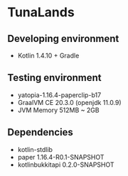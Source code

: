 # TunaLands

## Developing environment
* Kotlin 1.4.10 + Gradle

## Testing environment
* yatopia-1.16.4-paperclip-b17
* GraalVM CE 20.3.0 (openjdk 11.0.9)
* JVM Memory 512MB ~ 2GB

## Dependencies
* kotlin-stdlib
* paper 1.16.4-R0.1-SNAPSHOT
* kotlinbukkitapi 0.2.0-SNAPSHOT
